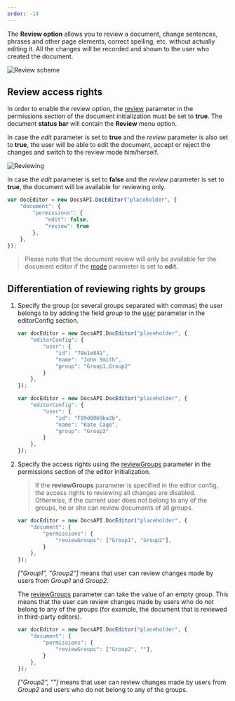 ```yaml
---
order: -14
---
```


The **Review option** allows you to review a document, change sentences, phrases and other page elements, correct spelling, etc. without actually editing it. All the changes will be recorded and shown to the user who created the document.

![Review scheme](/assets/images/editor/review.png)

## Review access rights

In order to enable the review option, the [review](../../../Usage%20API/Config/Document/Permissions/index.md#review) parameter in the permissions section of the document initialization must be set to **true**. The document **status bar** will contain the **Review** menu option.

In case the *edit* parameter is set to **true** and the *review* parameter is also set to **true**, the user will be able to edit the document, accept or reject the changes and switch to the review mode him/herself.

![Reviewing](/assets/images/editor/accept_reject.png)

In case the *edit* parameter is set to **false** and the *review* parameter is set to **true**, the document will be available for reviewing only.

``` javascript
var docEditor = new DocsAPI.DocEditor("placeholder", {
    "document": {
        "permissions": {
            "edit": false,
            "review": true
        },
    },
});
```

> Please note that the document review will only be available for the document editor if the [mode](../../../Usage%20API/Config/Editor/index.md#mode) parameter is set to **edit**.

## Differentiation of reviewing rights by groups

1. Specify the group (or several groups separated with commas) the user belongs to by adding the field *group* to the [user](../../../Usage%20API/Config/Editor/index.md#user) parameter in the editorConfig section.

   ``` javascript
   var docEditor = new DocsAPI.DocEditor("placeholder", {
       "editorConfig": {
           "user": {
               "id": "78e1e841",
               "name": "John Smith",
               "group": "Group1,Group2"
           }
       },
   });

   var docEditor = new DocsAPI.DocEditor("placeholder", {
       "editorConfig": {
           "user": {
               "id": "F89d8069ba2b",
               "name": "Kate Cage",
               "group": "Group2"
           }
       },
   });
   ```

2. Specify the access rights using the [reviewGroups](../../../Usage%20API/Config/Document/Permissions/index.md#reviewgroups) parameter in the permissions section of the editor initialization.

   > If the **reviewGroups** parameter is specified in the editor config, the access rights to reviewing all changes are disabled. Otherwise, if the current user does not belong to any of the groups, he or she can review documents of all groups.

   ``` javascript
   var docEditor = new DocsAPI.DocEditor("placeholder", {
       "document": {
           "permissions": {
               "reviewGroups": ["Group1", "Group2"],
           }
       },
   });
   ```

   *\["Group1", "Group2"]* means that user can review changes made by users from *Group1* and *Group2*.

   The [reviewGroups](../../../Usage%20API/Config/Document/Permissions/index.md#reviewgroups) parameter can take the value of an empty group. This means that the user can review changes made by users who do not belong to any of the groups (for example, the document that is reviewed in third-party editors).

   ``` javascript
   var docEditor = new DocsAPI.DocEditor("placeholder", {
       "document": {
           "permissions": {
               "reviewGroups": ["Group2", ""],
           }
       },
   });
   ```

   *\["Group2", ""]* means that user can review changes made by users from *Group2* and users who do not belong to any of the groups.
